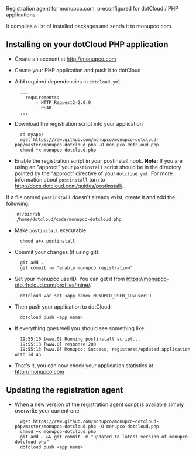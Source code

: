 Registration agent for monupco.com, preconfigured for dotCloud / PHP
applications.

It compiles a list of installed packages and sends it to monupco.com.

Installing on your dotCloud PHP application
-------------------------------------------

- Create an account at http://monupco.com

- Create your PHP application and push it to dotCloud

- Add required dependencies in `dotcloud.yml`

        ...
          requirements:
              - HTTP_Request2-2.0.0
              - PEAR
        ...

- Download the registration script into your application

        cd myapp/
        wget https://raw.github.com/monupco/monupco-dotcloud-php/master/monupco-dotcloud.php -O monupco-dotcloud.php
        chmod +x monupco-dotcloud.php

- Enable the registration script in your postinstall hook. **Note:**
If you are using an "approot" your `postinstall` script should be in the 
directory pointed by the “approot” directive of your `dotcloud.yml`.
For more information about `postinstall` turn to 
http://docs.dotcloud.com/guides/postinstall/.

If a file named `postinstall` doesn't already exist, create it and add the following:

        #!/bin/sh
        /home/dotcloud/code/monupco-dotcloud.php

- Make `postinstall` executable

        chmod a+x postinstall

- Commit your changes (if using git):

        git add .
        git commit -m "enable monupco registration"

- Set your monupco userID. You can get it from https://monupco-otb.rhcloud.com/profiles/mine/.

        dotcloud var set <app name> MONUPCO_USER_ID=UserID

- Then push your application to dotCloud

        dotcloud push <app name>

- If everything goes well you should see something like:

        19:55:10 [www.0] Running postinstall script...
        19:55:13 [www.0] response:200
        19:55:13 [www.0] Monupco: Success, registered/updated application with id 45

- That's it, you can now check your application statistics at http://monupco.com

Updating the registration agent
-------------------------------

- When a new version of the registration agent script is available simply overwrite your current one

        wget https://raw.github.com/monupco/monupco-dotcloud-php/master/monupco-dotcloud.php -O monupco-dotcloud.php
        chmod +x monupco-dotcloud.php
        git add . && git commit -m "updated to latest version of monupco-dotcloud-php"
        dotcloud push <app name>
